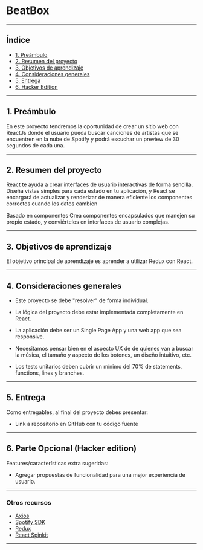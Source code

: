 # BeatBox

***

## Índice

* [1. Preámbulo](#1-preámbulo)
* [2. Resumen del proyecto](#2-Resumen-del-proyecto)
* [3. Objetivos de aprendizaje](#3-Objetivos-de-aprendizaje)
* [4. Consideraciones generales](#4-consideraciones-generales)
* [5. Entrega](#5-Entrega)
* [6. Hacker Edition](#6-Hacker-Edition)


***

## 1. Preámbulo

En este proyecto tendremos la oportunidad de crear un sitio web con ReactJs donde el usuario pueda buscar canciones de artistas que se encuentren en la nube de Spotify y podrá escuchar un preview de 30 segundos de cada una.

***

## 2. Resumen del proyecto
React te ayuda a crear interfaces de usuario interactivas de forma sencilla. Diseña vistas simples para cada estado en tu aplicación, y React se encargará de actualizar y renderizar de manera eficiente los componentes correctos cuando los datos cambien

Basado en componentes
Crea componentes encapsulados que manejen su propio estado, y conviértelos en interfaces de usuario complejas.

***

## 3. Objetivos de aprendizaje

El objetivo principal de aprendizaje es aprender a utilizar Redux con React.

***

## 4. Consideraciones generales

* Este proyecto se debe "resolver" de forma individual.

* La lógica del proyecto debe estar implementada completamente en React.

* La aplicación debe ser un Single Page App y una web app que sea responsive.

* Necesitamos pensar bien en el aspecto UX de de quienes van a buscar la música, el tamaño y aspecto de los botones, un diseño intuitivo, etc.

* Los tests unitarios deben cubrir un mínimo del 70% de statements, functions, lines y branches.

***

## 5. Entrega

Como entregables, al final del proyecto debes presentar:

* Link a repositorio en GitHub con tu código fuente

***

## 6. Parte Opcional (Hacker edition)
Features/características extra sugeridas:

* Agregar propuestas de funcionalidad para una mejor experiencia de usuario.

***

### Otros recursos

* [Axios](https://github.com/axios/axios/)
* [Spotify SDK](https://developer.spotify.com/)
* [ Redux](https://es.redux.js.org/)
* [ React Spinkit](https://github.com/dotamir/react-SpinKit)


***